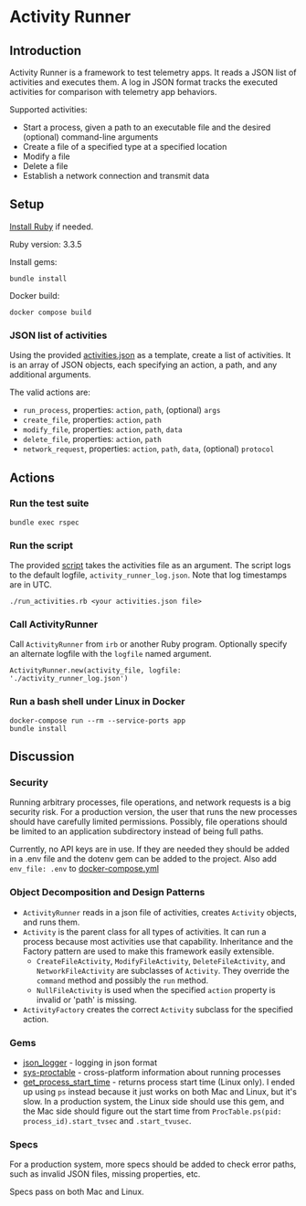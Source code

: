 # Activity Runner
## Introduction
Activity Runner is a framework to test telemetry apps. It reads a JSON list of activities and executes them. A log in JSON format tracks the executed activities for comparison with telemetry app behaviors.

Supported activities:
- Start a process, given a path to an executable file and the desired (optional) command-line arguments
- Create a file of a specified type at a specified location 
- Modify a file
- Delete a file
- Establish a network connection and transmit data

## Setup
[Install Ruby](https://www.ruby-lang.org/en/documentation/installation/) if needed.

Ruby version: 3.3.5

Install gems:
```
bundle install
```

Docker build:
```
docker compose build
```
### JSON list of activities
Using the provided [activities.json](activities.json) as a template, create a list of activities. It is an array of JSON objects, each specifying an action, a path, and any additional arguments.

The valid actions are:
- `run_process`, properties: `action`, `path`, (optional) `args`
- `create_file`, properties: `action`, `path`
- `modify_file`, properties: `action`, `path`, `data`
- `delete_file`, properties: `action`, `path`
- `network_request`, properties: `action`, `path`, `data`, (optional) `protocol`

## Actions
### Run the test suite
```
bundle exec rspec
```

### Run the script
The provided [script](run_activities.rb) takes the activities file as an argument. The script logs to the default logfile, `activity_runner_log.json`. Note that log timestamps are in UTC.
```
./run_activities.rb <your activities.json file>
```

### Call ActivityRunner
Call `ActivityRunner` from `irb` or another Ruby program. Optionally specify an alternate logfile with the `logfile` named argument.
```
ActivityRunner.new(activity_file, logfile: './activity_runner_log.json')
```

### Run a bash shell under Linux in Docker
```
docker-compose run --rm --service-ports app
bundle install
```

## Discussion
### Security
Running arbitrary processes, file operations, and network requests is a big security risk. For a production version, the user that runs the new processes should have carefully limited permissions. Possibly, file operations should be limited to an application subdirectory instead of being full paths.

Currently, no API keys are in use. If they are needed they should be added in a .env file and the dotenv gem can be added to the project. Also add `env_file: .env` to [docker-compose.yml](docker-compose.yml)

### Object Decomposition and Design Patterns
- `ActivityRunner` reads in a json file of activities, creates `Activity` objects, and runs them.
- `Activity` is the parent class for all types of activities. It can run a process because most activities use that capability. Inheritance and the Factory pattern are used to make this framework easily extensible.
  - `CreateFileActivity`, `ModifyFileActivity`, `DeleteFileActivity`, and `NetworkFileActivity` are subclasses of `Activity`. They override the `command` method and possibly the `run` method.
  - `NullFileActivity` is used when the specified `action` property is invalid or 'path' is missing.
- `ActivityFactory` creates the correct `Activity` subclass for the specified action.

### Gems
- [json_logger](https://github.com/tedconf/json_logger) - logging in json format
- [sys-proctable](https://github.com/djberg96/sys-proctable) - cross-platform information about running processes
- [get_process_start_time](https://github.com/sonots/get_process_start_time) - returns process start time (Linux only). I ended up using `ps` instead because it just works on both Mac and Linux, but it's slow. In a production system, the Linux side should use this gem, and the Mac side should figure out the start time from `ProcTable.ps(pid: process_id).start_tvsec` and `.start_tvusec`.

### Specs
For a production system, more specs should be added to check error paths, such as invalid JSON files, missing properties, etc.

Specs pass on both Mac and Linux.
